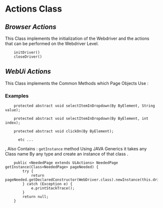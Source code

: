 # Actions Class

## _Browser Actions_
This Class implements the initialization of the Webdriver and the actions that can be performed on the Webdriver Level.

```
    initDriver()
    closeDriver()
```


## _WebUi Actions_
This Class implements the Common Methods which Page Objects Use :
### Examples

```
    protected abstract void selectItemInDropdown(By ByElement, String value);
```
```
    protected abstract void selectItemInDropdown(By ByElement, int index);
```
```
    protected abstract void clickOn(By ByElement);
```
```
      etc ... 
```

, Also Contains : ``getInstance`` method  Using JAVA Generics it takes any Class name By any type and create an instance of that class . 

```
    public <NeededPage extends UiActions> NeededPage getInstance(Class<NeededPage> pageNeeded) {
        try {
            return pageNeeded.getDeclaredConstructor(WebDriver.class).newInstance(this.driver);
        } catch (Exception e) {
            e.printStackTrace();
        }
        return null;
    }
```